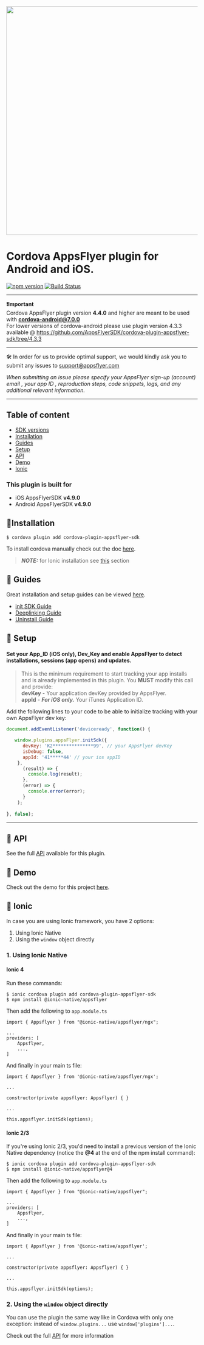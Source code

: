 
<img src="https://www.appsflyer.com/wp-content/uploads/2016/11/logo-1.svg"  width="600">

# Cordova AppsFlyer plugin for Android and iOS. 

[![npm version](https://badge.fury.io/js/cordova-plugin-appsflyer-sdk.svg)](https://badge.fury.io/js/cordova-plugin-appsflyer-sdk) [![Build Status](https://travis-ci.org/AppsFlyerSDK/cordova-plugin-appsflyer-sdk.svg?branch=master)](https://travis-ci.org/AppsFlyerSDK/cordova-plugin-appsflyer-sdk)

----------
**❗️Important** <br>
Cordova AppsFlyer plugin version **4.4.0** and higher are meant to be used with **cordova-android@7.0.0**
<br>For lower versions of cordova-android please use plugin version 4.3.3 available @ https://github.com/AppsFlyerSDK/cordova-plugin-appsflyer-sdk/tree/4.3.3

----------
🛠 In order for us to provide optimal support, we would kindly ask you to submit any issues to support@appsflyer.com

*When submitting an issue please specify your AppsFlyer sign-up (account) email , your app ID , reproduction steps, code snippets, logs, and any additional relevant information.*

----------



## Table of content

- [SDK versions](#plugin-build-for)
- [Installation](#installation)
- [Guides](#guides)
- [Setup](#setup)
- [API](#api) 
- [Demo](#demo)  
- [Ionic](#ionic)


### <a id="plugin-build-for"> This plugin is built for

- iOS AppsFlyerSDK **v4.9.0**
- Android AppsFlyerSDK **v4.9.0**


## <a id="installation">📲Installation

```
$ cordova plugin add cordova-plugin-appsflyer-sdk
```

To install cordova manually check out the doc [here](/docs/Installation.md).

> **_NOTE:_** for Ionic installation see [this](#ionic) section

 ## <a id="guides"> 📖 Guides

Great installation and setup guides can be viewed [here](/docs/Guides.md).
- [init SDK Guide](/docs/Guides.md#init-sdk)
- [Deeplinking Guide](/docs/Guides.md#deeplinking)
- [Uninstall Guide](/docs/Guides.md#uninstall)


## <a id="setup"> 🚀 Setup

####  Set your App_ID (iOS only), Dev_Key and enable AppsFlyer to detect installations, sessions (app opens) and updates.  
> This is the minimum requirement to start tracking your app installs and is already implemented in this plugin. You **MUST** modify this call and provide:  
 **devKey** - Your application devKey provided by AppsFlyer.<br>
**appId**  - ***For iOS only.*** Your iTunes Application ID.


Add the following lines to your code to be able to initialize tracking with your own AppsFlyer dev key:


```javascript
document.addEventListener('deviceready', function() {

   window.plugins.appsFlyer.initSdk({
      devKey: 'K2***************99', // your AppsFlyer devKey
      isDebug: false,
      appId: '41*****44' // your ios appID
    },
      (result) => {
        console.log(result);
      },
      (error) => {
        console.error(error);
      }
    );
  
}, false);
```

---


## <a id="api"> 📑 API
  
See the full [API](/docs/API.md) available for this plugin.


## <a id="demo"> 📱 Demo
  
  Check out the demo for this project [here](docs/Guides.md#demo).

## <a id="ionic"> 📍 Ionic

In case you are using Ionic framework, you have 2 options:
1. Using Ionic Native
2. Using the `window` object directly

### 1. Using Ionic Native

#### Ionic 4

Run these commands:
```
$ ionic cordova plugin add cordova-plugin-appsflyer-sdk
$ npm install @ionic-native/appsflyer
```

Then add the following to `app.module.ts`
```
import { Appsflyer } from "@ionic-native/appsflyer/ngx";

...
providers: [
    Appsflyer,
  	...,
]
```

And finally in your main ts file: 
```
import { Appsflyer } from '@ionic-native/appsflyer/ngx';

...

constructor(private appsflyer: Appsflyer) { }

...

this.appsflyer.initSdk(options);
```

#### Ionic 2/3

If you're using Ionic 2/3, you'd need to install a previous version of the Ionic Native dependency (notice the **@4** at the end of the npm install command):

```
$ ionic cordova plugin add cordova-plugin-appsflyer-sdk
$ npm install @ionic-native/appsflyer@4
```

Then add the following to `app.module.ts`
```
import { Appsflyer } from "@ionic-native/appsflyer";

...
providers: [
    Appsflyer,
  	...,
]
```

And finally in your main ts file: 
```
import { Appsflyer } from '@ionic-native/appsflyer';

...

constructor(private appsflyer: Appsflyer) { }

...

this.appsflyer.initSdk(options);
```

### 2. Using the `window` object directly

You can use the plugin the same way like in Cordova with only one exception: instead of `window.plugins...` use `window['plugins']...`.

Check out the full [API](/docs/API.md) for more information
